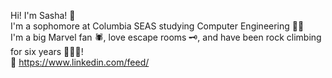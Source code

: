 Hi! I'm Sasha! 👋  
I'm a sophomore at Columbia SEAS studying Computer Engineering 👩‍💻  
I'm a big Marvel fan 🕷, love escape rooms 🗝️, and have been rock climbing for six years 🧗🏻‍♀️!  
🔗 https://www.linkedin.com/feed/
